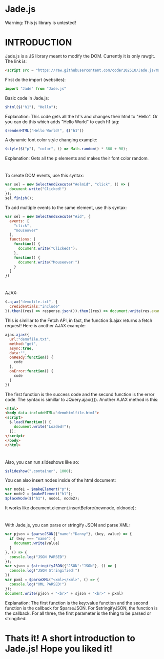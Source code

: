 # Jade.js
Warning: This js library is untested!
#
#
# INTRODUCTION
Jade.js is a JS library meant to modify the DOM.
Currently it is only rawgit. The link is:
```html
<script src = "https://raw.githubusercontent.com/coder102510/Jade.js/master/Jade.js"></script>
```
First do the import (websites):
```javascript
import "Jade" from "Jade.js"
```
Basic code in Jade.js:
```javascript
$html($("h1"), "Hello");
```
Explanation: This code gets all the h1's and changes their html to "Hello". Or you can do this which adds "Hello World" to each h1 tag:
```javascript
$renderHTML("Hello World!", $("h1"))
```
A dynamic font color style changing example:
```javascript
$style($("p"), "color", () => Math.random() * 360 + 90);
```
Explanation: Gets all the p elements and makes their font color random.
#
To create DOM events, use this syntax:
```javascript
var sel = new SelectAndExecute("#elmid", "click", () => {
  document.write("Clicked!")
});
sel.finish();
```
To add multiple events to the same element, use this syntax:
```javascript
var sel = new SelectAndExecute("#id", {
  events: [
    "click",
    "mouseover"
  ], 
  functions: [
    function() {
      document.write("Clicked!");
    }, 
    function() {
      document.write("Mouseover!")
    }
  ]
})
```
#
AJAX: 
```javascript
$.ajax("demofile.txt", {
  credidentials:"include"
}).then((res) => response.json()).then((res) => document.write(res.exampleobject.name)).catch(() => console.log());
```
This is simillar to the Fetch API, in fact, the function $.ajax returns a fetch request! Here is another AJAX example:
```javascript
ajax.ajax({
  url:"demofile.txt",
  method:"get",
  async:true,
  data:"",
  onReady:function() {
    code
  },
  onError:function() {
    code
  }
})
```
The first function is the success code and the second function is the error code. The syntax is simillar to JQuery.ajax({}). Another AJAX method is this:
```html
<html>
<body data-includeHTML="demohtmlfile.html">
<script>
  $.load(function() {
    document.write("Loaded!");
  });
</script>
</body>
</html>
```
#
Also, you can run slideshows like so:
```javascript
$slideshow(".container", 1000);
```
You can also insert nodes inside of the html document:
```javascript
var node1 = $makeElement("p");
var node2 = $makeElement("h1");
$placeNode($("h1"), node1, node2);
```
It works like document.element.insertBefore(newnode, oldnode);
#
With Jade.js, you can parse or stringify JSON and parse XML:
```javascript
var pjson = $parseJSON({"name":"Danny"}, (key, value) => {
  if (key === "name") {
    document.write(value)
  }
}, () => {
  console.log("JSON PARSED")
});
var sjson = $stringifyJSON({"JSON":"JSON"}, () => {
  console.log("JSON Stringified!")
})
var pxml = $parseXML("<xml></xml>", () => {
  console.log("XML PARSED!")
});
document.write(pjson + "<br>" + sjson + "<br>" + pxml)
```
Explanation: The first function is the key:value function and the second function is the callback for $parseJSON. For $stringifyJSON, the function is the callback. For all three, the first parameter is the thing to be parsed or stringified.
#
#
# Thats it! A short introduction to Jade.js! Hope you liked it!
